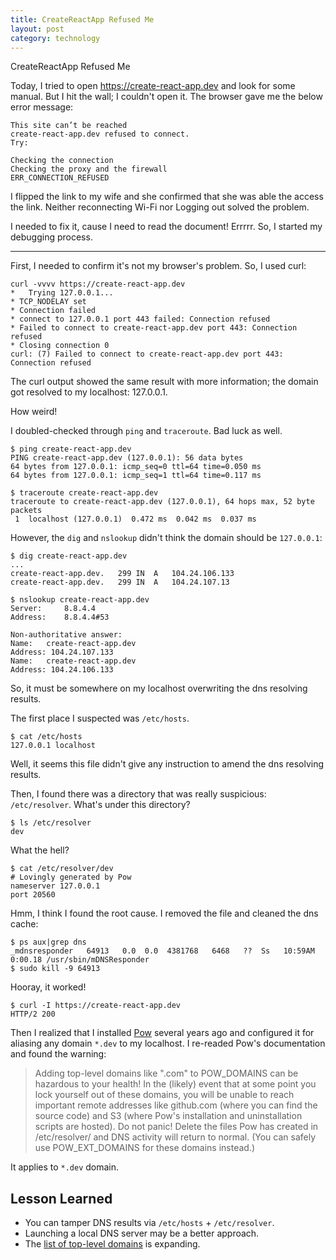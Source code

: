 ```yaml
---
title: CreateReactApp Refused Me
layout: post
category: technology
---
```


CreateReactApp Refused Me

Today, I  tried to open <https://create-react-app.dev> and look for some manual.
But I hit the wall; I couldn't open it.
The browser gave me the below error message:

```
This site can’t be reached
create-react-app.dev refused to connect.
Try:

Checking the connection
Checking the proxy and the firewall
ERR_CONNECTION_REFUSED
```

I flipped the link to my wife and she confirmed that she was able the access the link.
Neither reconnecting Wi-Fi nor Logging out solved the problem.

I needed to fix it, cause I need to read the document! Errrrr.
So, I started my debugging process.

---


First, I needed to confirm it's not my browser's problem. So, I used curl:

```
curl -vvvv https://create-react-app.dev
*   Trying 127.0.0.1...
* TCP_NODELAY set
* Connection failed
* connect to 127.0.0.1 port 443 failed: Connection refused
* Failed to connect to create-react-app.dev port 443: Connection refused
* Closing connection 0
curl: (7) Failed to connect to create-react-app.dev port 443: Connection refused
```

The curl output showed the same result with more information;
the domain got resolved to my localhost: 127.0.0.1.

How weird!

I doubled-checked through `ping` and `traceroute`. Bad luck as well.

```
$ ping create-react-app.dev
PING create-react-app.dev (127.0.0.1): 56 data bytes
64 bytes from 127.0.0.1: icmp_seq=0 ttl=64 time=0.050 ms
64 bytes from 127.0.0.1: icmp_seq=1 ttl=64 time=0.117 ms

$ traceroute create-react-app.dev
traceroute to create-react-app.dev (127.0.0.1), 64 hops max, 52 byte packets
 1  localhost (127.0.0.1)  0.472 ms  0.042 ms  0.037 ms
```

However, the `dig` and `nslookup` didn't think the domain should be `127.0.0.1`:

```
$ dig create-react-app.dev
...
create-react-app.dev.	299	IN	A	104.24.106.133
create-react-app.dev.	299	IN	A	104.24.107.13

$ nslookup create-react-app.dev
Server:		8.8.4.4
Address:	8.8.4.4#53

Non-authoritative answer:
Name:	create-react-app.dev
Address: 104.24.107.133
Name:	create-react-app.dev
Address: 104.24.106.133
```

So, it must be somewhere on my localhost overwriting the dns resolving results.

The first place I suspected was `/etc/hosts`.

```
$ cat /etc/hosts
127.0.0.1 localhost
```

Well, it seems this file didn't give any instruction to amend the dns resolving results.

Then, I found there was a directory that was really suspicious: `/etc/resolver`.
What's under this directory?

```
$ ls /etc/resolver
dev
```

What the hell?

```
$ cat /etc/resolver/dev
# Lovingly generated by Pow
nameserver 127.0.0.1
port 20560
```

Hmm, I think I found the root cause. I removed the file and cleaned the dns cache:

```
$ ps aux|grep dns
_mdnsresponder   64913   0.0  0.0  4381768   6468   ??  Ss   10:59AM   0:00.18 /usr/sbin/mDNSResponder
$ sudo kill -9 64913
```

Hooray, it worked!

```
$ curl -I https://create-react-app.dev
HTTP/2 200
```

Then I realized that I installed [Pow](http://pow.cx/manual.html) several years ago and
configured it for aliasing any domain `*.dev` to my localhost.  I re-readed Pow's
documentation and found the warning:

> Adding top-level domains like ".com" to POW_DOMAINS can be hazardous to your health! In the (likely) event that at some point you lock yourself out of these domains, you will be unable to reach important remote addresses like github.com (where you can find the source code) and S3 (where Pow's installation and uninstallation scripts are hosted). Do not panic! Delete the files Pow has created in /etc/resolver/ and DNS activity will return to normal. (You can safely use POW_EXT_DOMAINS for these domains instead.)

It applies to `*.dev` domain.

## Lesson Learned

* You can tamper DNS results via `/etc/hosts` + `/etc/resolver`.
* Launching a local DNS server may be a better approach.
* The [list of top-level domains](https://en.wikipedia.org/wiki/List_of_Internet_top-level_domains) is expanding.
